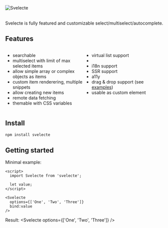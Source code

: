 <script>
  import { getContext } from 'svelte';
  import { goto } from '$app/navigation'
  import Svelecte from '$lib/Svelecte.svelte';

  const navigation = getContext('navigation');

  const navOptions = Object.entries(navigation).map(([url, text]) => ({ url, text }));

  function navigate(opt) {
    goto(opt.url);
  }
</script>

<div class="m-auto">
  <img src="/svelecte.png" alt="Svelecte">
</div>

Svelecte is fully featured and customizable select/multiselect/autocomplete.

<Svelecte
  options={navOptions}
  placeholder="Quick website navigation"
  onChange={navigate}
/>

## Features

<div class="cols-2">
<div>

- searchable
- multiselect with limit of max selected items
- allow simple array or complex objects as items
- custom item renderering, multiple snippets
- allow creating new items
- remote data fetching
- themable with CSS variables

</div>

<div>

- virtual list support
-
- i18n support
- SSR support
- a11y
- drag & drop support (see [examples](/examples#drag--drop))
- usable as custom element

</div>
</div>

## Install

```bash
npm install svelecte
```

## Getting started

Minimal example:

```svelte
<script>
  import Svelecte from 'svelecte';

  let value;
</script>

<Svelecte
  options={['One', 'Two', 'Three']}
  bind:value
/>
```
Result:
<Svelecte
  options={['One', 'Two', 'Three']}
/>

<style>
  .m-auto {
    margin: 2rem auto;
    & img {
      display: block;
      margin: auto;
    }
  }
  .cols-2 {
    display: flex;
    flex-wrap: wrap;
    & > div {
      width: 50%;
    }
  }
</style>
